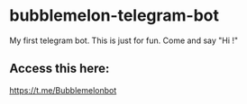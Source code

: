 # bubblemelon-telegram-bot
My first telegram bot. This is just for fun. Come and say "Hi !"

## Access this here:
https://t.me/Bubblemelonbot
